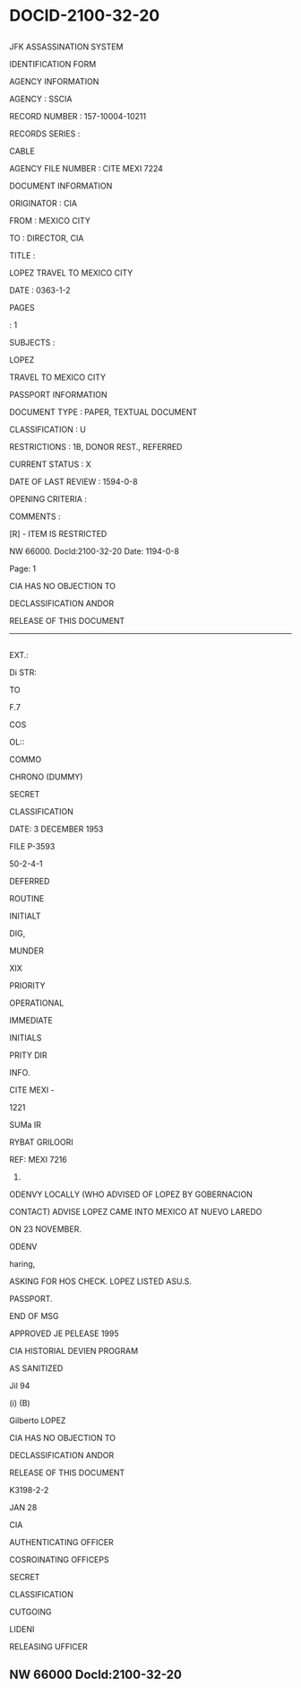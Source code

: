 # DOCID-2100-32-20

##
JFK ASSASSINATION SYSTEM

IDENTIFICATION FORM

AGENCY INFORMATION

AGENCY : SSCIA

RECORD NUMBER : 157-10004-10211

RECORDS SERIES :

CABLE

AGENCY FILE NUMBER : CITE MEXI 7224

DOCUMENT INFORMATION

ORIGINATOR : CIA

FROM : MEXICO CITY

TO : DIRECTOR, CIA

TITLE :

LOPEZ TRAVEL TO MEXICO CITY

DATE : 0363-1-2

PAGES

: 1

SUBJECTS :

LOPEZ

TRAVEL TO MEXICO CITY

PASSPORT INFORMATION

DOCUMENT TYPE : PAPER, TEXTUAL DOCUMENT

CLASSIFICATION : U

RESTRICTIONS : 1B, DONOR REST., REFERRED

CURRENT STATUS : X

DATE OF LAST REVIEW : 1594-0-8

OPENING CRITERIA :

COMMENTS :

[R] - ITEM IS RESTRICTED

NW 66000. Docld:2100-32-20
Date: 1194-0-8

Page: 1

CIA HAS NO OBJECTION TO

DECLASSIFICATION ANDOR

RELEASE OF THIS DOCUMENT

---

##
EXT.:

Di STR:

TO

F.7

COS

OL::

COMMO

CHRONO (DUMMY)

SECRET

CLASSIFICATION

DATE: 3 DECEMBER 1953

FILE P-3593

50-2-4-1

DEFERRED

ROUTINE

INITIALT

DIG,

MUNDER

XIX

PRIORITY

OPERATIONAL

IMMEDIATE

INITIALS

PRITY DIR

INFO.

CITE MEXI -

1221

SUMa IR

RYBAT GRILOORI

REF: MEXI 7216

1.

ODENVY LOCALLY (WHO ADVISED OF LOPEZ BY GOBERNACION

CONTACT) ADVISE LOPEZ CAME INTO MEXICO AT NUEVO LAREDO

ON 23 NOVEMBER.

ODENV

haring,

ASKING FOR HOS CHECK. LOPEZ LISTED ASU.S.

PASSPORT.

END OF MSG

APPROVED JE PELEASE 1995

CIA HISTORIAL DEVIEN PROGRAM

AS SANITIZED

Jil 94

(i) (B)

Gilberto LOPEZ

CIA HAS NO OBJECTION TO

DECLASSIFICATION ANDOR

RELEASE OF THIS DOCUMENT

K3198-2-2

JAN 28

CIA

AUTHENTICATING OFFICER

COSROINATING OFFICEPS

SECRET

CLASSIFICATION

CUTGOING

LIDENI

RELEASING UFFICER

NW 66000 Docld:2100-32-20
---

